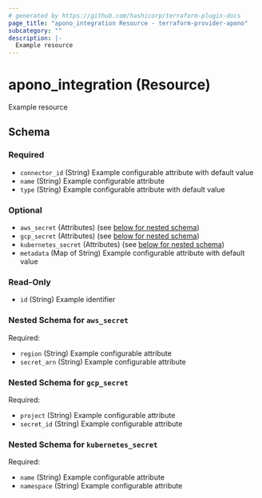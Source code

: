 ```yaml
---
# generated by https://github.com/hashicorp/terraform-plugin-docs
page_title: "apono_integration Resource - terraform-provider-apono"
subcategory: ""
description: |-
  Example resource
---
```


# apono_integration (Resource)

Example resource



<!-- schema generated by tfplugindocs -->
## Schema

### Required

- `connector_id` (String) Example configurable attribute with default value
- `name` (String) Example configurable attribute
- `type` (String) Example configurable attribute with default value

### Optional

- `aws_secret` (Attributes) (see [below for nested schema](#nestedatt--aws_secret))
- `gcp_secret` (Attributes) (see [below for nested schema](#nestedatt--gcp_secret))
- `kubernetes_secret` (Attributes) (see [below for nested schema](#nestedatt--kubernetes_secret))
- `metadata` (Map of String) Example configurable attribute with default value

### Read-Only

- `id` (String) Example identifier

<a id="nestedatt--aws_secret"></a>
### Nested Schema for `aws_secret`

Required:

- `region` (String) Example configurable attribute
- `secret_arn` (String) Example configurable attribute


<a id="nestedatt--gcp_secret"></a>
### Nested Schema for `gcp_secret`

Required:

- `project` (String) Example configurable attribute
- `secret_id` (String) Example configurable attribute


<a id="nestedatt--kubernetes_secret"></a>
### Nested Schema for `kubernetes_secret`

Required:

- `name` (String) Example configurable attribute
- `namespace` (String) Example configurable attribute


